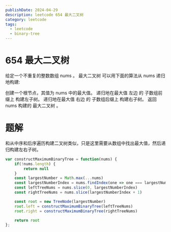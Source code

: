 ```yaml
---
publishDate: 2024-04-29
description: leetcode 654 最大二叉树
category: leetcode
tags:
  - leetcode
  - binary-tree
---
```


# 654 最大二叉树

给定一个不重复的整数数组 nums 。 最大二叉树 可以用下面的算法从 nums 递归地构建:

创建一个根节点，其值为 nums 中的最大值。
递归地在最大值 左边 的 子数组前缀上 构建左子树。
递归地在最大值 右边 的 子数组后缀上 构建右子树。
返回 nums 构建的 最大二叉树 。

# 题解

和从中序和后序遍历构建二叉树类似，只是这里需要从数组中找出最大值，然后递归构建左右子树。

```javascript
var constructMaximumBinaryTree = function(nums) {
    if(!nums.length) {
        return null
    }
    const largestNumber = Math.max(...nums)
    const largestNumberIndex = nums.findIndex(one => one === largestNumber)
    const leftTreeNums = nums.slice(0, largestNumberIndex)
    const rightTreeNums = nums.slice(largestNumberIndex + 1)

    const root = new TreeNode(largestNumber)
    root.left = constructMaximumBinaryTree(leftTreeNums)
    root.right = constructMaximumBinaryTree(rightTreeNums)

    return root
};
```
